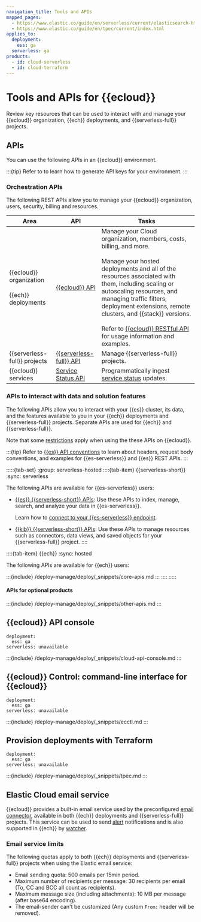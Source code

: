 ```yaml
---
navigation_title: Tools and APIs
mapped_pages:
  - https://www.elastic.co/guide/en/serverless/current/elasticsearch-http-apis.html
  - https://www.elastic.co/guide/en/tpec/current/index.html
applies_to:
  deployment:
    ess: ga
  serverless: ga
products:
  - id: cloud-serverless
  - id: cloud-terraform
---
```


# Tools and APIs for {{ecloud}}

Review key resources that can be used to interact with and manage your {{ecloud}} organization, {{ech}} deployments, and {{serverless-full}} projects.

## APIs

You can use the following APIs in an {{ecloud}} environment.

:::{tip}
Refer to [](/deploy-manage/api-keys.md) to learn how to generate API keys for your environment.
:::

### Orchestration APIs

The following REST APIs allow you to manage your {{ecloud}} organization, users, security, billing and resources.

| Area | API | Tasks |
| --- | --- | --- |
| {{ecloud}} organization<br><br>{{ech}} deployments | [{{ecloud}} API](https://www.elastic.co/docs/api/doc/cloud/) | Manage your Cloud organization, members, costs, billing, and more.<br><br>Manage your hosted deployments and all of the resources associated with them, including scaling or autoscaling resources, and managing traffic filters, deployment extensions, remote clusters, and {{stack}} versions.<br><br>Refer to [{{ecloud}} RESTful API](cloud://reference/cloud-hosted/ec-api-restful.md) for usage information and examples. |
| {{serverless-full}} projects | [{{serverless-full}} API](https://www.elastic.co/docs/api/doc/elastic-cloud-serverless) | Manage {{serverless-full}} projects. |
| {{ecloud}} services | [Service Status API](https://status.elastic.co/api/) | Programmatically ingest [service status](/deploy-manage/cloud-organization/service-status.md) updates. |


### APIs to interact with data and solution features

The following APIs allow you to interact with your {{es}} cluster, its data, and the features available to you in your {{ech}} deployments and {{serverless-full}} projects. Separate APIs are used for {{ech}} and {{serverless-full}}.

Note that some [restrictions](/deploy-manage/deploy/elastic-cloud/restrictions-known-problems.md#ec-restrictions-apis-elasticsearch) apply when using the these APIs on {{ecloud}}.

:::{tip}
Refer to [{{es}} API conventions](elasticsearch://reference/elasticsearch/rest-apis/api-conventions.md) to learn about headers, request body conventions, and examples for {{es-serverless}} and {{es}} REST APIs.
:::

:::::{tab-set}
:group: serverless-hosted
::::{tab-item} {{serverless-short}}
:sync: serverless

The following APIs are available for {{es-serverless}} users:

- [{{es}} {{serverless-short}} APIs](https://www.elastic.co/docs/api/doc/elasticsearch-serverless): Use these APIs to index, manage, search, and analyze your data in {{es-serverless}}.

  Learn how to [connect to your {{es-serverless}} endpoint](/solutions/search/get-started.md).
- [{{kib}} {{serverless-short}} APIs](https://www.elastic.co/docs/api/doc/serverless): Use these APIs to manage resources such as connectors, data views, and saved objects for your {{serverless-full}} project.
::::

::::{tab-item} {{ech}}
:sync: hosted

The following APIs are available for {{ech}} users:

:::{include} /deploy-manage/deploy/_snippets/core-apis.md
:::
::::
:::::

#### APIs for optional products

:::{include} /deploy-manage/deploy/_snippets/other-apis.md
:::

## {{ecloud}} API console
```{applies_to}
deployment:
  ess: ga
serverless: unavailable
```

:::{include} /deploy-manage/deploy/_snippets/cloud-api-console.md
:::


## {{ecloud}} Control: command-line interface for {{ecloud}}
```{applies_to}
deployment:
  ess: ga
serverless: unavailable
```

:::{include} /deploy-manage/deploy/_snippets/ecctl.md
:::


## Provision deployments with Terraform
```{applies_to}
deployment:
  ess: ga
serverless: unavailable
```

:::{include} /deploy-manage/deploy/_snippets/tpec.md
:::

## Elastic Cloud email service

{{ecloud}} provides a built-in email service used by the preconfigured [email connector](kibana://reference/kibana/connectors-kibana/email-action-type.md), available in both {{ech}} deployments and {{serverless-full}} projects. This service can be used to send [alert](/explore-analyze/alerts-cases/alerts) notifications and is also supported in {{ech}} by [watcher](/explore-analyze/alerts-cases/watcher/enable-watcher.md).

### Email service limits

The following quotas apply to both {{ech}} deployments and {{serverless-full}} projects when using the Elastic email service:

* Email sending quota: 500 emails per 15min period.
* Maximum number of recipients per message: 30 recipients per email (To, CC and BCC all count as recipients).
* Maximum message size (including attachments): 10 MB per message (after base64 encoding).
* The email-sender can't be customized (Any custom `From:` header will be removed).
